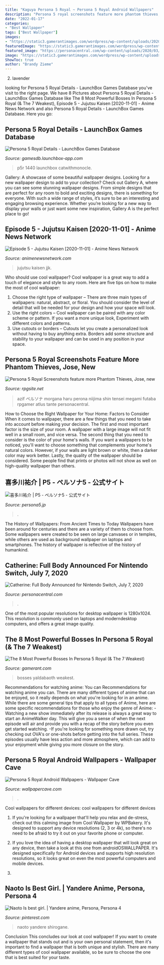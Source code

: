 ```yaml
---
title: "Kaguya Persona 5 Royal ~ Persona 5 Royal Android Wallpapers"
description: "Persona 5 royal screenshots feature more phantom thieves, jose, new"
date: "2022-01-17"
categories:
- "Best Wallpaper"
tags: ["Best Wallpaper"]
images:
- "https://static3.gamerantimages.com/wordpress/wp-content/uploads/2020/07/The-5-Most-Powerful-Bosses-In-Persona-5-Royal-The-5-Weakest-featured-image.jpg"
featuredImage: "https://static3.gamerantimages.com/wordpress/wp-content/uploads/2020/07/The-5-Most-Powerful-Bosses-In-Persona-5-Royal-The-5-Weakest-featured-image.jpg"
featured_image: "https://personacentral.com/wp-content/uploads/2020/03/Catherine-FB-Switch-Box-Art.jpg"
image: "https://static3.gamerantimages.com/wordpress/wp-content/uploads/2020/07/The-5-Most-Powerful-Bosses-In-Persona-5-Royal-The-5-Weakest-featured-image.jpg"
ShowToc: true
author: "Brandy Zieme"
---
```



2. lavender 

	

		
looking for Persona 5 Royal Details - LaunchBox Games Database you've visit to the right page. We have 8 Pictures about Persona 5 Royal Details - LaunchBox Games Database like The 8 Most Powerful Bosses In Persona 5 Royal (&amp; The 7 Weakest), Episode 5 - Jujutsu Kaisen [2020-11-01] - Anime News Network and also Persona 5 Royal Details - LaunchBox Games Database. Here you go:
		
    
## Persona 5 Royal Details - LaunchBox Games Database

<img loading=lazy src="https://images.launchbox-app.com/cc7cfd0c-1b84-4928-8986-b4f2aa44bcd6.jpg" onerror="this.onerror=null;this.src='https://tse1.mm.bing.net/th?id=OIP.NNNSJrTaGNjLBDb7EEplDgHaEK&amp;pid=15.1';" alt="Persona 5 Royal Details - LaunchBox Games Database">

_Source: gamesdb.launchbox-app.com_

>p5r 1440 launchbox catwithmonocle. 

	

Gallery: A showcase of some beautiful wallpaper designs.
Looking for a new wallpaper design to add to your collection? Check out Gallery A, where you can see some stunning wallpaper designs. From simple designs that are perfect for any room to bold and exciting designs, there is something for everyone. With such a wide range of styles, it’s sure to be an interesting and engaging browsing experience. Whether you’re looking for a new way to display your walls or just want some new inspiration, Gallery A is the perfect place to go!





	
	
    
## Episode 5 - Jujutsu Kaisen [2020-11-01] - Anime News Network

<img loading=lazy src="https://www.animenewsnetwork.com/thumbnails/crop600x315gI0/cms/episode-review.2/165797/jjk-5.png.jpg" onerror="this.onerror=null;this.src='https://tse1.mm.bing.net/th?id=OIP.wMqIIE4ufe_KfEoZcaMpAgHaD4&amp;pid=15.1';" alt="Episode 5 - Jujutsu Kaisen [2020-11-01] - Anime News Network">

_Source: animenewsnetwork.com_

>jujutsu kaisen jjk. 

	

Who should use cool wallpaper?
Cool wallpaper is a great way to add a touch of elegance and style to any room. Here are five tips on how to make the most of cool wallpaper: 
1) Choose the right type of wallpaper – There are three main types of wallpapers: natural, abstract, or floral. You should consider the level of detail that will be needed for your design and how your space will look. 
2) Use the right colors – Cool wallpaper can be paired with any color scheme or pattern. If you want a more unique look, Experiment with different colors and patterns. 
3) Use cutouts or borders – Cutouts let you create a personalized look without having to buy anything extra. Borders add some structure and stability to your wallpaper and can be used in any position in your space.

    
## Persona 5 Royal Screenshots Feature More Phantom Thieves, Jose, New

<img loading=lazy src="https://assets.rpgsite.net/images/images/000/079/376/original/Persona-5-Royal_Queen.jpg" onerror="this.onerror=null;this.src='https://tse2.mm.bing.net/th?id=OIP.L1trbMbHJIbUe4ZOOtBYWAHaLW&amp;pid=15.1';" alt="Persona 5 Royal Screenshots feature more Phantom Thieves, Jose, new">

_Source: rpgsite.net_

>azif ペルソナ morgana haru perona niijima shin tensei megami futaba rpgamer atlus tante personacentral. 

	

How to Choose the Right Wallpaper for Your Home: Factors to Consider
When it comes to wallpaper, there are a few things that you need to take into account before making your decision. The first and most important factor is the size of your room. A wallpaper with a large image will not fit well in a small room, and vice versa. 
The second thing that you need to consider is the color of your home's walls. If you want a wallpapers to be noticed, you'll want to choose something that complements your home's natural colors. However, if your walls are light brown or white, then a darker color may work better. 
Lastly, the quality of the wallpaper should be considered. Some people find that prints or photos will not show as well on high-quality wallpaper than others.

    
## 喜多川祐介 | P5 - ペルソナ5 - 公式サイト

<img loading=lazy src="https://persona5.jp/resources/img/character/yusuke/char_img2.png?v=1601334855824" onerror="this.onerror=null;this.src='https://tse1.mm.bing.net/th?id=OIP.RP4k_08JEXRxkGCu8S0BzgHaLM&amp;pid=15.1';" alt="喜多川祐介 | P5 - ペルソナ5 - 公式サイト">

_Source: persona5.jp_

>. 

	

The History of Wallpapers: From Ancient Times to Today
Wallpapers have been around for centuries and there are a variety of them to choose from. Some wallpapers were created to be seen on large canvases or in temples, while others are used as background wallpaper on laptops and smartphones. The history of wallpaper is reflective of the history of humankind.

    
## Catherine: Full Body Announced For Nintendo Switch, July 7, 2020

<img loading=lazy src="https://personacentral.com/wp-content/uploads/2020/03/Catherine-FB-Switch-Box-Art.jpg" onerror="this.onerror=null;this.src='https://tse2.mm.bing.net/th?id=OIP.ZI_6fnzMZvIWdEqOVn8yAQHaL_&amp;pid=15.1';" alt="Catherine: Full Body Announced for Nintendo Switch, July 7, 2020">

_Source: personacentral.com_

>. 

	

One of the most popular resolutions for desktop wallpaper is 1280x1024. This resolution is commonly used on laptops and moderndesktop computers, and offers a great image quality.

    
## The 8 Most Powerful Bosses In Persona 5 Royal (&amp; The 7 Weakest)

<img loading=lazy src="https://static3.gamerantimages.com/wordpress/wp-content/uploads/2020/07/The-5-Most-Powerful-Bosses-In-Persona-5-Royal-The-5-Weakest-featured-image.jpg" onerror="this.onerror=null;this.src='https://tse3.mm.bing.net/th?id=OIP.Evbg2EQSfS_dVmj_PAdKEAHaD5&amp;pid=15.1';" alt="The 8 Most Powerful Bosses In Persona 5 Royal (&amp; The 7 Weakest)">

_Source: gamerant.com_

>bosses yaldabaoth weakest. 

	

Recommendations for watching anime: You can
Recommendations for watching anime you can. There are many different types of anime that can be enjoyed, so it really depends on what you're looking for in an anime. While there are some general tips that apply to all types of Anime, here are some specific recommendations for those who enjoy the genre of Anime: 
-Watching a new show immediately after its release is always a great way to start an AnimeWalker day. This will give you a sense of when the next episode will air and provide you with a recap of the story before you even get started watching. 
-If you're looking for something more drawn out, try checking out OVA's or one-shots before getting into the full series. These episodes usually have less action and more atmosphere, which can add to your enjoyment while giving you more closure on the story.

    
## Persona 5 Royal Android Wallpapers - Wallpaper Cave

<img loading=lazy src="https://wallpapercave.com/wp/wp6132924.jpg" onerror="this.onerror=null;this.src='https://tse4.mm.bing.net/th?id=OIP.922IAv_kDtLhVmoDVDoohwHaNK&amp;pid=15.1';" alt="Persona 5 Royal Android Wallpapers - Wallpaper Cave">

_Source: wallpapercave.com_

>. 

	

Cool wallpapers for different devices:
cool wallpapers for different devices 

1. If you're looking for a wallpaper that'll help you relax and de-stress, check out this calming image from Cool Wallpaper by WPBakery. It's designed to support any device resolutions (2, 3 or 4k), so there's no need to be afraid to try it out on your favorite phone or computer.

2. If you love the idea of having a desktop wallpaper that will look great on any device, then take a look at this one from androidOSWALLPAPER. It's designed specifically for Android devices and supports high resolution resolutions, so it looks great on even the most powerful computers and mobile devices.

3.

    
## Naoto Is Best Girl. | Yandere Anime, Persona, Persona 4

<img loading=lazy src="https://i.pinimg.com/736x/d8/60/0f/d8600f122da5edd40ebd97d58d523c6e--best-girl-girls.jpg" onerror="this.onerror=null;this.src='https://tse1.mm.bing.net/th?id=OIP.WbcyJEdMe8NNuFqVkNXCvAHaKd&amp;pid=15.1';" alt="Naoto Is best girl. | Yandere anime, Persona, Persona 4">

_Source: pinterest.com_

>naoto yandere shirogane. 

	

Conclusion
This concludes our look at cool wallpaper! If you want to create a wallpaper that stands out and is your own personal statement, then it's important to find a wallpaper that is both unique and stylish. There are many different types of cool wallpaper available, so be sure to choose the one that is best suited for your taste.

